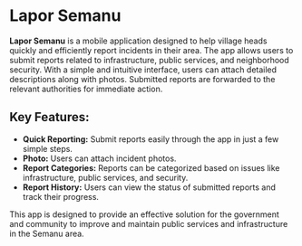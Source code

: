 # Lapor Semanu

**Lapor Semanu** is a mobile application designed to help village heads quickly and efficiently report incidents in their area. The app allows users to submit reports related to infrastructure, public services, and neighborhood security. With a simple and intuitive interface, users can attach detailed descriptions along with photos. Submitted reports are forwarded to the relevant authorities for immediate action.

## Key Features:
- **Quick Reporting:** Submit reports easily through the app in just a few simple steps.
- **Photo:** Users can attach incident photos.
- **Report Categories:** Reports can be categorized based on issues like infrastructure, public services, and security.
- **Report History:** Users can view the status of submitted reports and track their progress.

This app is designed to provide an effective solution for the government and community to improve and maintain public services and infrastructure in the Semanu area.
